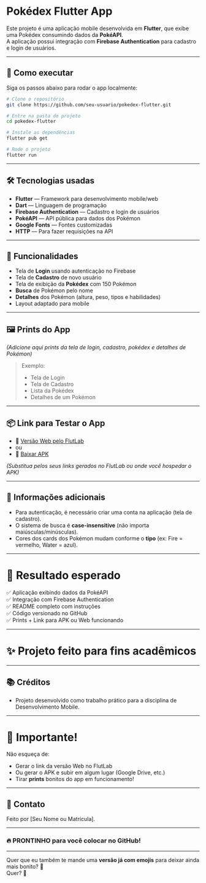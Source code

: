 # Pokédex Flutter App

Este projeto é uma aplicação mobile desenvolvida em **Flutter**, que exibe uma Pokédex consumindo dados da **PokéAPI**.  
A aplicação possui integração com **Firebase Authentication** para cadastro e login de usuários.

---

## 🚀 Como executar

Siga os passos abaixo para rodar o app localmente:

```bash
# Clone o repositório
git clone https://github.com/seu-usuario/pokedex-flutter.git

# Entre na pasta do projeto
cd pokedex-flutter

# Instale as dependências
flutter pub get

# Rode o projeto
flutter run
```

---

## 🛠️ Tecnologias usadas

- **Flutter** — Framework para desenvolvimento mobile/web
- **Dart** — Linguagem de programação
- **Firebase Authentication** — Cadastro e login de usuários
- **PokéAPI** — API pública para dados dos Pokémon
- **Google Fonts** — Fontes customizadas
- **HTTP** — Para fazer requisições na API

---

## 📱 Funcionalidades

- Tela de **Login** usando autenticação no Firebase
- Tela de **Cadastro** de novo usuário
- Tela de exibição da **Pokédex** com 150 Pokémon
- **Busca** de Pokémon pelo nome
- **Detalhes** dos Pokémon (altura, peso, tipos e habilidades)
- Layout adaptado para mobile

---

## 🖼️ Prints do App

_(Adicione aqui prints da tela de login, cadastro, pokédex e detalhes de Pokémon)_

> Exemplo:
> - Tela de Login
> - Tela de Cadastro
> - Lista da Pokédex
> - Detalhes de um Pokémon

---

## 📦 Link para Testar o App

- 🔗 [Versão Web pelo FlutLab](https://flutlab.io/project-link-aqui)
- ou
- 🔗 [Baixar APK](https://link-do-apk-aqui)

_(Substitua pelos seus links gerados no FlutLab ou onde você hospedar o APK)_

---

## 📑 Informações adicionais

- Para autenticação, é necessário criar uma conta na aplicação (tela de cadastro).
- O sistema de busca é **case-insensitive** (não importa maiúsculas/minúsculas).
- Cores dos cards dos Pokémon mudam conforme o **tipo** (ex: Fire = vermelho, Water = azul).

---

# 🎯 Resultado esperado

✅ Aplicação exibindo dados da PokéAPI  
✅ Integração com Firebase Authentication  
✅ README completo com instruções  
✅ Código versionado no GitHub  
✅ Prints + Link para APK ou Web funcionando

---

# ✨ Projeto feito para fins acadêmicos

---

## 📚 Créditos

- Projeto desenvolvido como trabalho prático para a disciplina de Desenvolvimento Mobile.

---

# 📣 Importante!

Não esqueça de:
- Gerar o link da versão Web no FlutLab
- Ou gerar o APK e subir em algum lugar (Google Drive, etc.)
- Tirar **prints** bonitos do app em funcionamento!

---

## 👾 Contato

Feito por [Seu Nome ou Matrícula].

---

### 🔥 PRONTINHO para você colocar no GitHub!

---

Quer que eu também te mande uma **versão já com emojis** para deixar ainda mais bonito? 🚀  
Quer? 🎯
